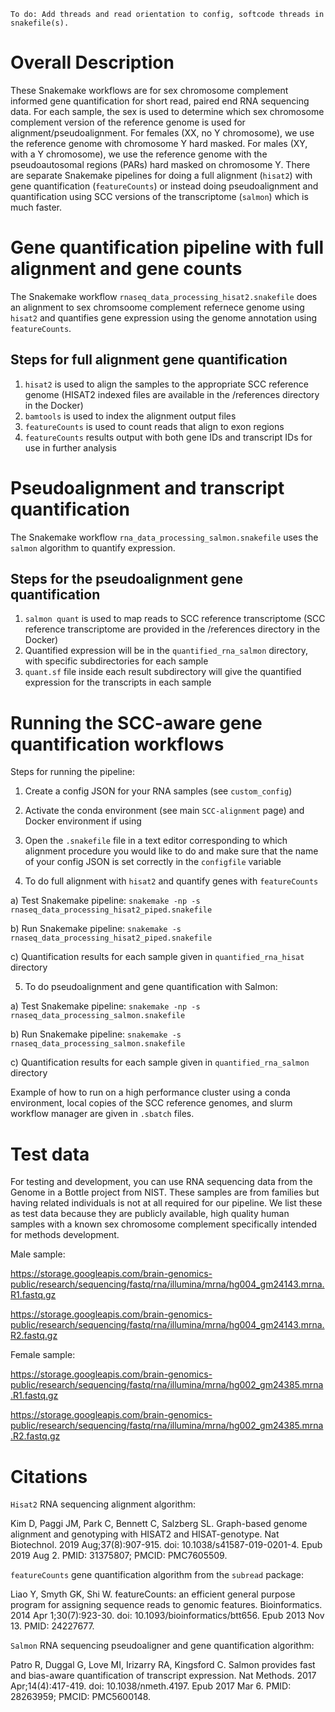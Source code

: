 `To do: Add threads and read orientation to config, softcode threads in snakefile(s).`

# Overall Description

These Snakemake workflows are for sex chromosome complement informed gene quantification for short read, paired end RNA sequencing data.  For each sample, the sex is used to determine which sex chromosome complement version of the reference genome is used for alignment/pseudoalignment.  For females (XX, no Y chromosome),  we use the reference genome with chromosome Y hard masked.  For males (XY, with a Y chromosome), we use the reference genome with the pseudoautosomal regions (PARs) hard masked on chromosome Y.  There are separate Snakemake pipelines for doing a full alignment (`hisat2`) with gene quantification (`featureCounts`) or instead doing pseudoalignment and quantification using SCC versions of the transcriptome (`salmon`) which is much faster.  

# Gene quantification pipeline with full alignment and gene counts

The Snakemake workflow `rnaseq_data_processing_hisat2.snakefile` does an alignment to sex chromsoome complement refernece genome using `hisat2` and quantifies gene expression using the genome annotation using `featureCounts`.  

## Steps for full alignment gene quantification 
1. `hisat2` is used to align the samples to the appropriate SCC reference genome (HISAT2 indexed files are available in the /references directory in the Docker)
2. `bamtools` is used to index the alignment output files
3. `featureCounts` is used to count reads that align to exon regions
4. `featureCounts` results output with both gene IDs and transcript IDs for use in further analysis

# Pseudoalignment and transcript quantification

The Snakemake workflow `rna_data_processing_salmon.snakefile` uses the `salmon` algorithm to quantify expression.  

## Steps for the pseudoalignment gene quantification 
1. `salmon quant` is used to map reads to SCC reference transcriptome (SCC reference transcriptome are provided in the /references directory in the Docker)
2. Quantified expression will be in the `quantified_rna_salmon` directory, with specific subdirectories for each sample
3. `quant.sf` file inside each result subdirectory will give the quantified expression for the transcripts in each sample

# Running the SCC-aware gene quantification workflows

Steps for running the pipeline: 

1) Create a config JSON for your RNA samples (see `custom_config`) 

2) Activate the conda environment (see main `SCC-alignment` page) and Docker environment if using

3) Open the `.snakefile` file in a text editor corresponding to which alignment procedure you would like to do and make sure that the name of your config JSON is set correctly in the `configfile` variable

4) To do full alignment with `hisat2` and quantify genes with `featureCounts`

a) Test Snakemake pipeline: `snakemake -np -s rnaseq_data_processing_hisat2_piped.snakefile`

b) Run Snakemake pipeline: `snakemake -s rnaseq_data_processing_hisat2_piped.snakefile`

c) Quantification results for each sample given in `quantified_rna_hisat` directory

5) To do pseudoalignment and gene quantification with Salmon:

a) Test Snakemake pipeline: `snakemake -np -s rnaseq_data_processing_salmon.snakefile`

b) Run Snakemake pipeline: `snakemake -s rnaseq_data_processing_salmon.snakefile`

c) Quantification results for each sample given in `quantified_rna_salmon` directory

Example of how to run on a high performance cluster using a conda environment, local copies of the SCC reference genomes, and slurm workflow manager are given in `.sbatch` files.

# Test data

For testing and development, you can use RNA sequencing data from the Genome in a Bottle project from NIST. These samples are from families but having related individuals is not at all required for our pipeline. We list these as test data because they are publicly available, high quality human samples with a known sex chromosome complement specifically intended for methods development.

Male sample: 

https://storage.googleapis.com/brain-genomics-public/research/sequencing/fastq/rna/illumina/mrna/hg004_gm24143.mrna.R1.fastq.gz

https://storage.googleapis.com/brain-genomics-public/research/sequencing/fastq/rna/illumina/mrna/hg004_gm24143.mrna.R2.fastq.gz

Female sample: 

https://storage.googleapis.com/brain-genomics-public/research/sequencing/fastq/rna/illumina/mrna/hg002_gm24385.mrna.R1.fastq.gz

https://storage.googleapis.com/brain-genomics-public/research/sequencing/fastq/rna/illumina/mrna/hg002_gm24385.mrna.R2.fastq.gz


# Citations

`Hisat2` RNA sequencing alignment algorithm: 

Kim D, Paggi JM, Park C, Bennett C, Salzberg SL. Graph-based genome alignment and genotyping with HISAT2 and HISAT-genotype. Nat Biotechnol. 2019 Aug;37(8):907-915. doi: 10.1038/s41587-019-0201-4. Epub 2019 Aug 2. PMID: 31375807; PMCID: PMC7605509.

`featureCounts` gene quantification algorithm from the `subread` package:

Liao Y, Smyth GK, Shi W. featureCounts: an efficient general purpose program for assigning sequence reads to genomic features. Bioinformatics. 2014 Apr 1;30(7):923-30. doi: 10.1093/bioinformatics/btt656. Epub 2013 Nov 13. PMID: 24227677.

`Salmon` RNA sequencing pseudoaligner and gene quantification algorithm:

Patro R, Duggal G, Love MI, Irizarry RA, Kingsford C. Salmon provides fast and bias-aware quantification of transcript expression. Nat Methods. 2017 Apr;14(4):417-419. doi: 10.1038/nmeth.4197. Epub 2017 Mar 6. PMID: 28263959; PMCID: PMC5600148.
